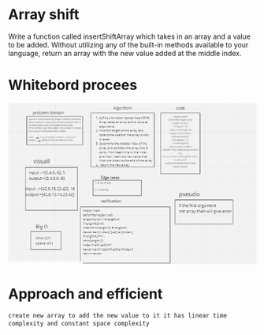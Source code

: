 # Array shift
Write a function called insertShiftArray which takes in an array and a value to be added. Without utilizing any of the built-in methods available to your language, return an array with the new value added at the middle index.

# Whitebord procees
![alt](code2.png)

# Approach and efficient
    create new array to add the new value to it it has linear time complexity and constant space complexity